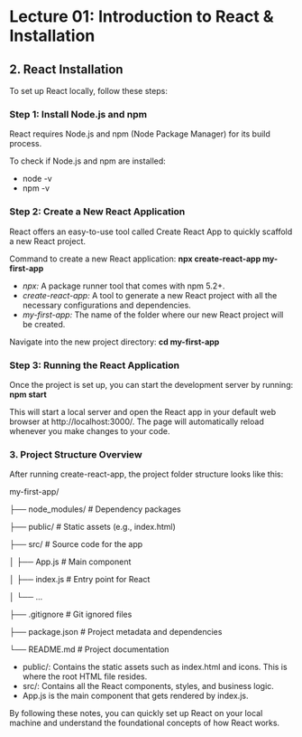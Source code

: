 # Lecture 01: Introduction to React & Installation

## 2. React Installation

To set up React locally, follow these steps:

### Step 1: Install Node.js and npm
React requires Node.js and npm (Node Package Manager) for its build process.

To check if Node.js and npm are installed:
- node -v
- npm -v

### Step 2: Create a New React Application
React offers an easy-to-use tool called Create React App to quickly scaffold a new React project.

Command to create a new React application:
**npx create-react-app my-first-app**

- *npx:* A package runner tool that comes with npm 5.2+.
- *create-react-app:* A tool to generate a new React project with all the necessary configurations and dependencies.
- *my-first-app:* The name of the folder where our new React project will be created.

Navigate into the new project directory:
**cd my-first-app**

### Step 3: Running the React Application

Once the project is set up, you can start the development server by running:
**npm start**

This will start a local server and open the React app in your default web browser at http://localhost:3000/. The page will automatically reload whenever you make changes to your code.

### 3. Project Structure Overview

After running create-react-app, the project folder structure looks like this:

my-first-app/
  
├── node_modules/          # Dependency packages

├── public/                # Static assets (e.g., index.html)

├── src/                   # Source code for the app

│   ├── App.js             # Main component

│   ├── index.js           # Entry point for React

│   └── ...

├── .gitignore             # Git ignored files

├── package.json           # Project metadata and dependencies

└── README.md              # Project documentation

- public/: Contains the static assets such as index.html and icons. This is where the root HTML file resides.
- src/: Contains all the React components, styles, and business logic.
- App.js is the main component that gets rendered by index.js.

By following these notes, you can quickly set up React on your local machine and understand the foundational concepts of how React works.
